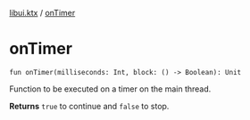 [libui.ktx](README.md) / [onTimer](on-timer.md)

# onTimer

`fun onTimer(milliseconds: Int, block: () -> Boolean): Unit`

Function to be executed on a timer on the main thread.

**Returns**
`true` to continue and `false` to stop.

